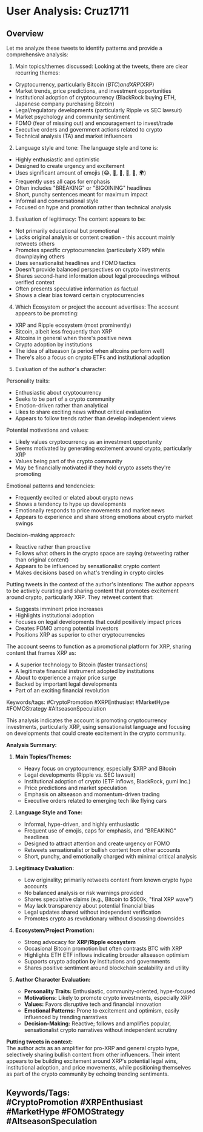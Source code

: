# User Analysis: Cruz1711

## Overview

<think>
Let me analyze these tweets to identify patterns and provide a comprehensive analysis:

1. Main topics/themes discussed:
Looking at the tweets, there are clear recurring themes:
- Cryptocurrency, particularly Bitcoin ($BTC) and XRP ($XRP)
- Market trends, price predictions, and investment opportunities
- Institutional adoption of cryptocurrency (BlackRock buying ETH, Japanese company purchasing Bitcoin)
- Legal/regulatory developments (particularly Ripple vs SEC lawsuit)
- Market psychology and community sentiment
- FOMO (fear of missing out) and encouragement to invest/trade
- Executive orders and government actions related to crypto
- Technical analysis (TA) and market influencers

2. Language style and tone:
The language style and tone is:
- Highly enthusiastic and optimistic
- Designed to create urgency and excitement
- Uses significant amount of emojis (😂, 🚨, 🚀, 🎤, 🤝, 🌍)
- Frequently uses all caps for emphasis
- Often includes "BREAKING" or "BIGOINING" headlines
- Short, punchy sentences meant for maximum impact
- Informal and conversational style
- Focused on hype and promotion rather than technical analysis

3. Evaluation of legitimacy:
The content appears to be:
- Not primarily educational but promotional
- Lacks original analysis or content creation - this account mainly retweets others
- Promotes specific cryptocurrencies (particularly XRP) while downplaying others
- Uses sensationalist headlines and FOMO tactics
- Doesn't provide balanced perspectives on crypto investments
- Shares second-hand information about legal proceedings without verified context
- Often presents speculative information as factual
- Shows a clear bias toward certain cryptocurrencies

4. Which Ecosystem or project the account advertises:
The account appears to be promoting:
- XRP and Ripple ecosystem (most prominently)
- Bitcoin, albeit less frequently than XRP
- Altcoins in general when there's positive news
- Crypto adoption by institutions
- The idea of altseason (a period when altcoins perform well)
- There's also a focus on crypto ETFs and institutional adoption

5. Evaluation of the author's character:

Personality traits:
- Enthusiastic about cryptocurrency
- Seeks to be part of a crypto community
- Emotion-driven rather than analytical
- Likes to share exciting news without critical evaluation
- Appears to follow trends rather than develop independent views

Potential motivations and values:
- Likely values cryptocurrency as an investment opportunity
- Seems motivated by generating excitement around crypto, particularly XRP
- Values being part of the crypto community
- May be financially motivated if they hold crypto assets they're promoting

Emotional patterns and tendencies:
- Frequently excited or elated about crypto news
- Shows a tendency to hype up developments
- Emotionally responds to price movements and market news
- Appears to experience and share strong emotions about crypto market swings

Decision-making approach:
- Reactive rather than proactive
- Follows what others in the crypto space are saying (retweeting rather than original content)
- Appears to be influenced by sensationalist crypto content
- Makes decisions based on what's trending in crypto circles

Putting tweets in the context of the author's intentions:
The author appears to be actively curating and sharing content that promotes excitement around crypto, particularly XRP. They retweet content that:
- Suggests imminent price increases
- Highlights institutional adoption
- Focuses on legal developments that could positively impact prices
- Creates FOMO among potential investors
- Positions XRP as superior to other cryptocurrencies

The account seems to function as a promotional platform for XRP, sharing content that frames XRP as:
- A superior technology to Bitcoin (faster transactions)
- A legitimate financial instrument adopted by institutions
- About to experience a major price surge
- Backed by important legal developments
- Part of an exciting financial revolution

Keywords/tags:
#CryptoPromotion #XRPEnthusiast #MarketHype #FOMOStrategy #AltseasonSpeculation

This analysis indicates the account is promoting cryptocurrency investments, particularly XRP, using sensationalist language and focusing on developments that could create excitement in the crypto community.
</think>

**Analysis Summary:**

1. **Main Topics/Themes:**
   - Heavy focus on cryptocurrency, especially $XRP and Bitcoin
   - Legal developments (Ripple vs. SEC lawsuit)
   - Institutional adoption of crypto (ETF inflows, BlackRock, gumi Inc.)
   - Price predictions and market speculation
   - Emphasis on altseason and momentum-driven trading
   - Executive orders related to emerging tech like flying cars

2. **Language Style and Tone:**
   - Informal, hype-driven, and highly enthusiastic
   - Frequent use of emojis, caps for emphasis, and "BREAKING" headlines
   - Designed to attract attention and create urgency or FOMO
   - Retweets sensationalist or bullish content from other accounts
   - Short, punchy, and emotionally charged with minimal critical analysis

3. **Legitimacy Evaluation:**
   - Low originality; primarily retweets content from known crypto hype accounts
   - No balanced analysis or risk warnings provided
   - Shares speculative claims (e.g., Bitcoin to $500k, "final XRP wave")
   - May lack transparency about potential financial bias
   - Legal updates shared without independent verification
   - Promotes crypto as revolutionary without discussing downsides

4. **Ecosystem/Project Promotion:**
   - Strong advocacy for **XRP/Ripple ecosystem**
   - Occasional Bitcoin promotion but often contrasts BTC with XRP
   - Highlights ETH ETF inflows indicating broader altseason optimism
   - Supports crypto adoption by institutions and governments
   - Shares positive sentiment around blockchain scalability and utility

5. **Author Character Evaluation:**
   - **Personality Traits:** Enthusiastic, community-oriented, hype-focused
   - **Motivations:** Likely to promote crypto investments, especially XRP
   - **Values:** Favors disruptive tech and financial innovation
   - **Emotional Patterns:** Prone to excitement and optimism, easily influenced by trending narratives
   - **Decision-Making:** Reactive; follows and amplifies popular, sensationalist crypto narratives without independent scrutiny

**Putting tweets in context:**  
The author acts as an amplifier for pro-XRP and general crypto hype, selectively sharing bullish content from other influencers. Their intent appears to be building excitement around XRP's potential legal wins, institutional adoption, and price movements, while positioning themselves as part of the crypto community by echoing trending sentiments.

**Keywords/Tags:**  
#CryptoPromotion #XRPEnthusiast #MarketHype #FOMOStrategy #AltseasonSpeculation
---
